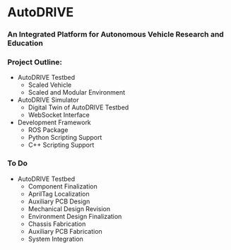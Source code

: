 # AutoDRIVE
### An Integrated Platform for Autonomous Vehicle Research and Education

### Project Outline:
- AutoDRIVE Testbed
  - Scaled Vehicle
  - Scaled and Modular Environment
- AutoDRIVE Simulator
  - Digital Twin of AutoDRIVE Testbed
  - WebSocket Interface
- Development Framework
  - ROS Package
  - Python Scripting Support
  - C++ Scripting Support

### To Do
- AutoDRIVE Testbed
  - Component Finalization
  - AprilTag Localization
  - Auxiliary PCB Design
  - Mechanical Design Revision
  - Environment Design Finalization
  - Chassis Fabrication
  - Auxiliary PCB Fabrication
  - System Integration
